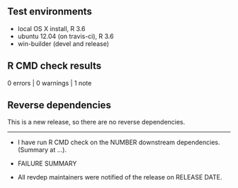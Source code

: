 ## Test environments
* local OS X install, R 3.6
* ubuntu 12.04 (on travis-ci), R 3.6
* win-builder (devel and release)

## R CMD check results

0 errors | 0 warnings | 1 note

## Reverse dependencies

This is a new release, so there are no reverse dependencies.

---

* I have run R CMD check on the NUMBER downstream dependencies.
  (Summary at ...). 
  
* FAILURE SUMMARY

* All revdep maintainers were notified of the release on RELEASE DATE.
